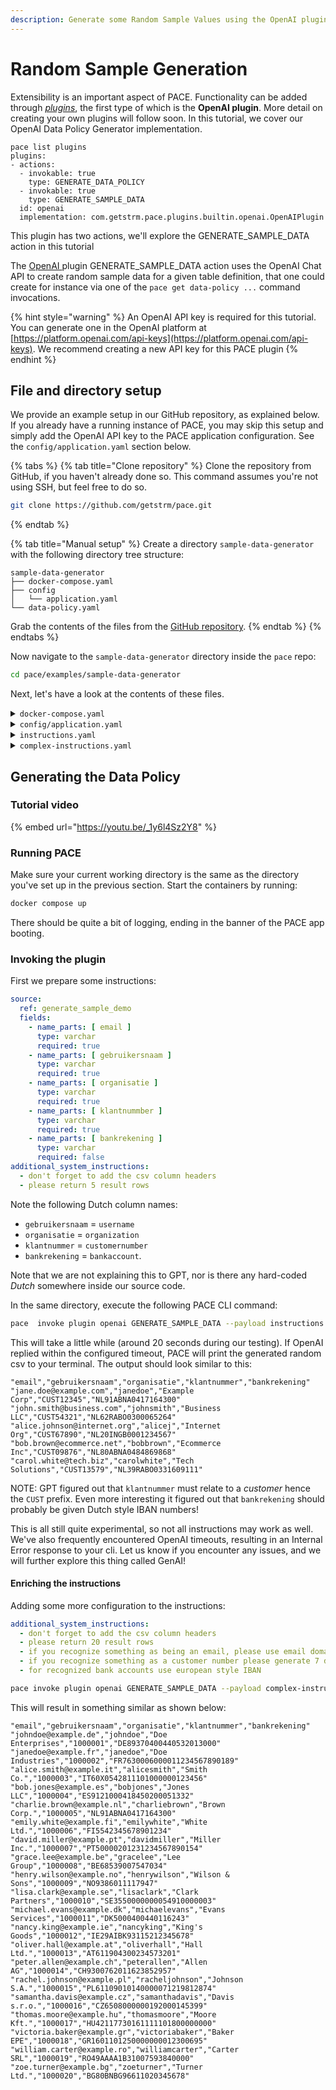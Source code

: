 ```yaml
---
description: Generate some Random Sample Values using the OpenAI plugin
---
```


# Random Sample Generation

Extensibility is an important aspect of PACE. Functionality can be added through [_plugins_](../plugins/definition.md), the first type of which is the **OpenAI plugin**. More detail on creating your own plugins will follow soon. In this tutorial, we cover our OpenAI Data Policy Generator implementation.

```shell
pace list plugins
plugins:
- actions:
  - invokable: true
    type: GENERATE_DATA_POLICY
  - invokable: true
    type: GENERATE_SAMPLE_DATA
  id: openai
  implementation: com.getstrm.pace.plugins.builtin.openai.OpenAIPlugin
```

This plugin has two actions, we'll explore the GENERATE\_SAMPLE\_DATA action in this tutorial

The [OpenAI ](../plugins/built-in/openai.md)plugin GENERATE\_SAMPLE\_DATA action uses the OpenAI Chat API to create random sample data for a given table definition, that one could create for instance via one of the `pace get data-policy ...` command invocations.

{% hint style="warning" %}
An OpenAI API key is required for this tutorial. You can generate one in the OpenAI platform at [https://platform.openai.com/api-keys](https://platform.openai.com/api-keys). We recommend creating a new API key for this PACE plugin
{% endhint %}

## File and directory setup

We provide an example setup in our GitHub repository, as explained below. If you already have a running instance of PACE, you may skip this setup and simply add the OpenAI API key to the PACE application configuration. See the `config/application.yaml` section below.

{% tabs %}
{% tab title="Clone repository" %}
Clone the repository from GitHub, if you haven't already done so. This command assumes you're not using SSH, but feel free to do so.

```bash
git clone https://github.com/getstrm/pace.git
```
{% endtab %}

{% tab title="Manual setup" %}
Create a directory `sample-data-generator` with the following directory tree structure:

```
sample-data-generator
├── docker-compose.yaml
├── config
│   └── application.yaml
└── data-policy.yaml
```

Grab the contents of the files from the [GitHub repository](https://github.com/getstrm/pace/tree/alpha/examples/sample-data-generator).
{% endtab %}
{% endtabs %}

Now navigate to the `sample-data-generator` directory inside the `pace` repo:

```bash
cd pace/examples/sample-data-generator
```

Next, let's have a look at the contents of these files.

<details>

<summary><code>docker-compose.yaml</code></summary>

The compose file defines three services:

* **pace\_app** with the [ports](../../examples/detokenization/docker-compose.yaml#L41) for all different interfaces exposed to the host:
  * `9090` -> Envoy JSON / gRPC REST Transcoding proxy.
  * `50051` -> gRPC.
  * `8080` -> Spring Boot Actuator.
* **postgres\_pace** acts as the persistent layer for PACE to store its Data Policies.
  * Available under `localhost:5432` on your machine.

</details>

<details>

<summary><code>config/application.yaml</code></summary>

This is the Spring Boot application configuration, which specifies the PACE database connection, and the OpenAI API key.

```yaml
spring:
  datasource:
    url: jdbc:postgresql://postgres_pace:5432/pace
    hikari:
      username: pace
      password: pace
      schema: public

app:
  plugins:
    openai:
      api-key: "put-your-api-key-here"
      enabled: true
      model: "gpt-4-1106-preview"
      
```

Make sure to set a valid API key, which you can generate at [https://platform.openai.com/api-keys](https://platform.openai.com/api-keys).

</details>

<details>

<summary><code>instructions.yaml</code></summary>

Some simple instructions to generate the sample data.

Note: there are some Dutch language column names whose meaning and resulting significance we'll explain below.

```yaml
source:
  ref: generate_sample_demo
  fields:
    - name_parts: [ email ]
      type: varchar
      required: true
    - name_parts: [ gebruikersnaam ]
      type: varchar
      required: true
    - name_parts: [ organisatie ]
      type: varchar
      required: true
    - name_parts: [ klantnummber ]
      type: varchar
      required: true
    - name_parts: [ bankrekening ]
      type: varchar
      required: false

additional_system_instructions:
- don't forget to add the csv column headers
- please return 5 result rows
```

</details>

<details>

<summary><code>complex-instructions.yaml</code></summary>

In this file, we've added some more system instructions, to enrich the generated sample data.

Note: there are some Dutch language column names whose meaning and resulting significance we'll explain below.

```yaml
source:
  ref: generate_sample_demo
  fields:
    - name_parts: [ email ]
      type: varchar
      required: true
    - name_parts: [ gebruikersnaam ]
      type: varchar
      required: true
    - name_parts: [ organisatie ]
      type: varchar
      required: true
    - name_parts: [ klantnummber ]
      type: varchar
      required: true
    - name_parts: [ bankrekening ]
      type: varchar
      required: false

additional_system_instructions:
  - don't forget to add the csv column headers
  - please return 20 result rows
  - if you recognize something as being an email, please use email domains in europe
  - if you recognize something as a customer number please generate 7 digits between 1000000 and 2999999
  - for recognized bank accounts use european style IBAN
```

</details>

## Generating the Data Policy

### Tutorial video

{% embed url="https://youtu.be/_1y6l4Sz2Y8" %}

### Running PACE

Make sure your current working directory is the same as the directory you've set up in the previous section. Start the containers by running:

```bash
docker compose up
```

There should be quite a bit of logging, ending in the banner of the PACE app booting.

### Invoking the plugin

First we prepare some instructions:

```yaml
source:
  ref: generate_sample_demo
  fields:
    - name_parts: [ email ]
      type: varchar
      required: true
    - name_parts: [ gebruikersnaam ]
      type: varchar
      required: true
    - name_parts: [ organisatie ]
      type: varchar
      required: true
    - name_parts: [ klantnummber ]
      type: varchar
      required: true
    - name_parts: [ bankrekening ]
      type: varchar
      required: false
additional_system_instructions:
  - don't forget to add the csv column headers
  - please return 5 result rows
```

Note the following Dutch column names:

* `gebruikersnaam` = `username`
* `organisatie` = `organization`
* `klantnummer` = `customernumber`
* `bankrekening` = `bankaccount`.

Note that we are not explaining this to GPT, nor is there any hard-coded _Dutch_ somewhere inside our source code.

In the same directory, execute the following PACE CLI command:

```bash
pace  invoke plugin openai GENERATE_SAMPLE_DATA --payload instructions.yaml
```

This will take a little while (around 20 seconds during our testing). If OpenAI replied within the configured timeout, PACE will print the generated random csv to your terminal. The output should look similar to this:

```
"email","gebruikersnaam","organisatie","klantnummer","bankrekening"
"jane.doe@example.com","janedoe","Example Corp","CUST12345","NL91ABNA0417164300"
"john.smith@business.com","johnsmith","Business LLC","CUST54321","NL62RABO0300065264"
"alice.johnson@internet.org","alicej","Internet Org","CUST67890","NL20INGB0001234567"
"bob.brown@ecommerce.net","bobbrown","Ecommerce Inc","CUST09876","NL80ABNA0484869868"
"carol.white@tech.biz","carolwhite","Tech Solutions","CUST13579","NL39RABO0331609111"
```

NOTE: GPT figured out that `klantnummer` must relate to a _customer_ hence the `CUST` prefix. Even more interesting it figured out that `bankrekening` should probably be given Dutch style IBAN numbers!

This is all still quite experimental, so not all instructions may work as well. We've also frequently encountered OpenAI timeouts, resulting in an Internal Error response to your cli. Let us know if you encounter any issues, and we will further explore this thing called GenAI!

#### Enriching the instructions

Adding some more configuration to the instructions:

```yaml
additional_system_instructions:
  - don't forget to add the csv column headers
  - please return 20 result rows
  - if you recognize something as being an email, please use email domains in europe
  - if you recognize something as a customer number please generate 7 digits between 1000000 and 2999999
  - for recognized bank accounts use european style IBAN
```

```bash
pace invoke plugin openai GENERATE_SAMPLE_DATA --payload complex-instructions.yaml
```

This will result in something similar as shown below:

```
"email","gebruikersnaam","organisatie","klantnummer","bankrekening"
"johndoe@example.de","johndoe","Doe Enterprises","1000001","DE89370400440532013000"
"janedoe@example.fr","janedoe","Doe Industries","1000002","FR7630006000011234567890189"
"alice.smith@example.it","alicesmith","Smith Co.","1000003","IT60X0542811101000000123456"
"bob.jones@example.es","bobjones","Jones LLC","1000004","ES9121000418450200051332"
"charlie.brown@example.nl","charliebrown","Brown Corp.","1000005","NL91ABNA0417164300"
"emily.white@example.fi","emilywhite","White Ltd.","1000006","FI5542345678901234"
"david.miller@example.pt","davidmiller","Miller Inc.","1000007","PT50000201231234567890154"
"grace.lee@example.be","gracelee","Lee Group","1000008","BE68539007547034"
"henry.wilson@example.no","henrywilson","Wilson & Sons","1000009","NO9386011117947"
"lisa.clark@example.se","lisaclark","Clark Partners","1000010","SE3550000000054910000003"
"michael.evans@example.dk","michaelevans","Evans Services","1000011","DK5000400440116243"
"nancy.king@example.ie","nancyking","King's Goods","1000012","IE29AIBK93115212345678"
"oliver.hall@example.at","oliverhall","Hall Ltd.","1000013","AT611904300234573201"
"peter.allen@example.ch","peterallen","Allen AG","1000014","CH9300762011623852957"
"rachel.johnson@example.pl","racheljohnson","Johnson S.A.","1000015","PL61109010140000071219812874"
"samantha.davis@example.cz","samanthadavis","Davis s.r.o.","1000016","CZ6508000000192000145399"
"thomas.moore@example.hu","thomasmoore","Moore Kft.","1000017","HU42117730161111101800000000"
"victoria.baker@example.gr","victoriabaker","Baker EPE","1000018","GR1601101250000000012300695"
"william.carter@example.ro","williamcarter","Carter SRL","1000019","RO49AAAA1B31007593840000"
"zoe.turner@example.bg","zoeturner","Turner Ltd.","1000020","BG80BNBG96611020345678"

```
